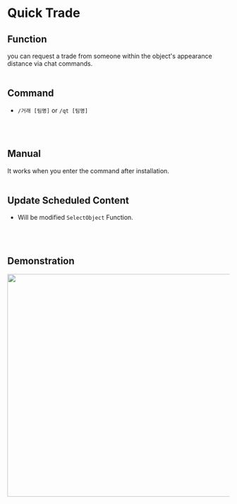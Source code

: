 # Quick Trade

## Function
you can request a trade from someone within the object's appearance distance via chat commands.
<br/>
<br/>

## Command
- ``/거래 [팀명]`` or ``/qt [팀명]``
<br/>
<br/>

## Manual
It works when you enter the command after installation.
<br/>
<br/>

## Update Scheduled Content
- Will be modified ``SelectObject`` Function.
<br/>
<br/>

## Demonstration

<img src="https://user-images.githubusercontent.com/77488646/105756709-4d323f00-5f90-11eb-8ec3-2a41e8dee633.gif"  width="700" height="504">





